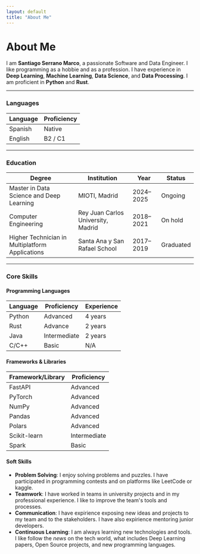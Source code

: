 ```yaml
---
layout: default
title: "About Me"
---
```


# About Me

I am **Santiago Serrano Marco**, a passionate Software and Data Engineer. I like programming as a hobbie and as a profession. I have experience in **Deep Learning**, **Machine Learning**, **Data Science**, and **Data Processing**. I am proficient in **Python** and **Rust**.

---

### Languages

| Language | Proficiency |
|----------|-------------|
| Spanish  | Native      |
| English  | B2 / C1     |


---

### Education

| Degree                                         | Institution                       | Year       | Status |
|------------------------------------------------|------------------------------------|------------| -------|
| Master in Data Science and Deep Learning       | MIOTI, Madrid                     | 2024–2025  | Ongoing|
| Computer Engineering                           | Rey Juan Carlos University, Madrid| 2018–2021  | On hold|
| Higher Technician in Multiplatform Applications| Santa Ana y San Rafael School     | 2017–2019  | Graduated |


---


### Core Skills

#### Programming Languages

| Language   | Proficiency | Experience |
|------------|-------------|------------|
| Python     | Advanced    | 4 years    |
| Rust       | Advance     | 2 years    |
| Java       | Intermediate| 2 years    |
| C/C++      | Basic       | N/A        |

#### Frameworks & Libraries

| Framework/Library | Proficiency  |
|-------------------|--------------|
| FastAPI           | Advanced     |
| PyTorch           | Advanced     |
| NumPy             | Advanced     |
| Pandas            | Advanced     |
| Polars            | Advanced     |
| Scikit-learn      | Intermediate |
| Spark             | Basic        |

#### Soft Skills

- **Problem Solving**: I enjoy solving problems and puzzles. I have participated in programming contests and on platforms like LeetCode or kaggle.
- **Teamwork**: I have worked in teams in university projects and in my professional experience. I like to improve the team's tools and processes.
- **Communication**: I have expirience exposing new ideas and projects to my team and to the stakeholders. I have also expirience mentoring junior developers.
- **Continuous Learning**: I am always learning new technologies and tools. I like follow the *news* on the tech world, what includes Deep Learning papers, Open Source projects, and new programming languages.
